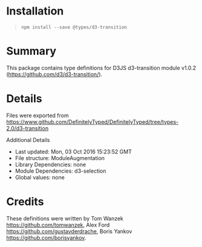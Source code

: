 # Installation
> `npm install --save @types/d3-transition`

# Summary
This package contains type definitions for D3JS d3-transition module v1.0.2 (https://github.com/d3/d3-transition/).

# Details
Files were exported from https://www.github.com/DefinitelyTyped/DefinitelyTyped/tree/types-2.0/d3-transition

Additional Details
 * Last updated: Mon, 03 Oct 2016 15:23:52 GMT
 * File structure: ModuleAugmentation
 * Library Dependencies: none
 * Module Dependencies: d3-selection
 * Global values: none

# Credits
These definitions were written by Tom Wanzek <https://github.com/tomwanzek>, Alex Ford <https://github.com/gustavderdrache>, Boris Yankov <https://github.com/borisyankov>.
